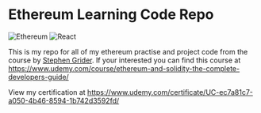 # Ethereum Learning Code Repo
![Ethereum](https://img.shields.io/badge/Ethereum-3C3C3D?style=for-the-badge&logo=Ethereum&logoColor=white)
![React](https://img.shields.io/badge/react-%2320232a.svg?style=for-the-badge&logo=react&logoColor=%2361DAFB)

This is my repo for all of my ethereum practise and project code from the course by [Stephen Grider](https://www.udemy.com/user/sgslo/). If your interested you can find this course at https://www.udemy.com/course/ethereum-and-solidity-the-complete-developers-guide/

View my certification at https://www.udemy.com/certificate/UC-ec7a81c7-a050-4b46-8594-1b742d3592fd/
